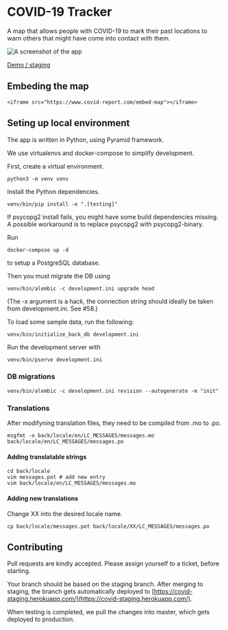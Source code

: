 # COVID-19 Tracker
A map that allows people with COVID-19 to mark their past locations to warn others that might have come into contact with them.


![A screenshot of the app](screenshot.png)

[Demo / staging](https://covid-staging.herokuapp.com/)


## Embeding the map

    <iframe src="https://www.covid-report.com/embed-map"></iframe>


## Seting up local environment
The app is written in Python, using Pyramid framework.

We use virtualenvs and docker-compose to simplify development.

First, create a virtual environment.

    python3 -m venv venv

Install the Python dependencies.

    venv/bin/pip install -e ".[testing]"


If psycopg2 install fails, you might have some build dependencies missing. A possible workaround is to replace psycopg2 with psycopg2-binary.

Run

    docker-compose up -d

to setup a PostgreSQL database.

Then you must migrate the DB using

    venv/bin/alembic -c development.ini upgrade head

(The -x argument is a hack, the connection string should ideally be taken from development.ini. See #58.)

To load some sample data, run the following:

    venv/bin/initialize_back_db development.ini

Run the development server with

    venv/bin/pserve development.ini


### DB migrations
    venv/bin/alembic -c development.ini revision --autogenerate -m "init"

### Translations
After modifyning translation files, they need to be compiled from .mo to .po.

    msgfmt -o back/locale/en/LC_MESSAGES/messages.mo back/locale/en/LC_MESSAGES/messages.po


#### Adding translatable strings
    cd back/locale
    vim messages.pot # add new entry
    vim back/locale/en/LC_MESSAGES/messages.mo

#### Adding new translations
Change XX into the desired locale name.

    cp back/locale/messages.pot back/locale/XX/LC_MESSAGES/messages.po


## Contributing
Pull requests are kindly accepted. Please assign yourself to a ticket, before starting.

Your branch should be based on the staging branch. After merging to staging, the branch gets automatically deployed to [https://covid-staging.herokuapp.com/](https://covid-staging.herokuapp.com/).

When testing is completed, we pull the changes into master, which gets deployed to production.

